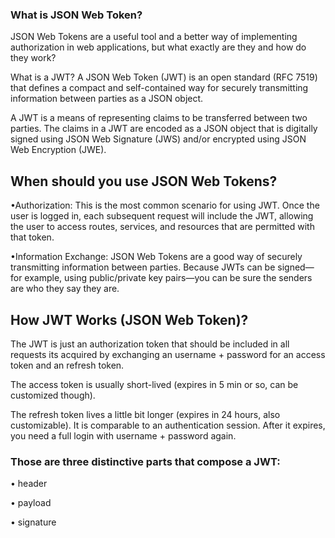 ### What is JSON Web Token?
JSON Web Tokens are a useful tool and a better way of implementing authorization in web applications, but what exactly are they and how do they work?

What is a JWT? A JSON Web Token (JWT) is an open standard (RFC 7519) that defines a compact and self-contained way for securely transmitting information between parties as a JSON object.

A JWT is a means of representing claims to be transferred between two parties. The claims in a JWT are encoded as a JSON object that is digitally signed using JSON Web Signature (JWS) and/or encrypted using JSON Web Encryption (JWE).


## When should you use JSON Web Tokens?

•Authorization: This is the most common scenario for using JWT. Once the user is logged in, each subsequent request will include the JWT, allowing the user to access routes, services, and resources that are permitted with that token. 

•Information Exchange: JSON Web Tokens are a good way of securely transmitting information between parties. Because JWTs can be signed—for example, using public/private key pairs—you can be sure the senders are who they say they are. 


## How JWT Works (JSON Web Token)?

The JWT is just an authorization token that should be included in all requests 
its acquired by exchanging an username + password for an access token and an refresh token.

The access token is usually short-lived (expires in 5 min or so, can be customized though).

The refresh token lives a little bit longer (expires in 24 hours, also customizable). It is comparable to an authentication session. After it expires, you need a full login with username + password again.

### Those are three distinctive parts that compose a JWT:

• header

• payload 

• signature



